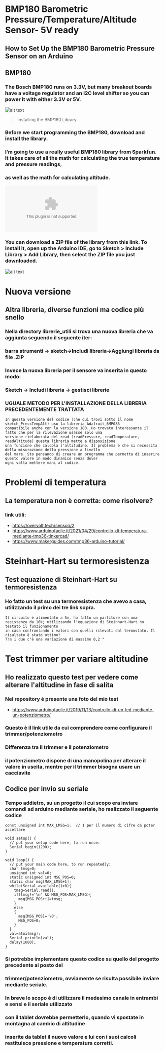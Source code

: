 # BMP180 Barometric Pressure/Temperature/Altitude Sensor- 5V ready
## How to Set Up the BMP180 Barometric Pressure Sensor on an Arduino

## BMP180

### The Bosch BMP180 runs on 3.3V, but many breakout boards have a voltage regulator and an I2C level shifter so you can power it with either 3.3V or 5V.

![alt text](https://www.circuitbasics.com/wp-content/uploads/2017/05/Arduino-Pressure-Sensor-Tutorial-BMP180-Pin-Diagram.png)

> Installing the BMP180 Library

### Before we start programming the BMP180, download and install the library. 
### I’m going to use a really useful BMP180 library from Sparkfun. It takes care of all the math for calculating the true temperature and pressure readings, 
### as well as the math for calculating altitude.

![zip libreria](https://github.com/sparkfun/BMP180_Breakout_Arduino_Library/archive/master.zip)

### You can download a ZIP file of the library from this link. To install it, open up the Arduino IDE, go to Sketch > Include Library > Add Library, then select the ZIP file you just downloaded.

![alt text](https://i0.wp.com/randomnerdtutorials.com/wp-content/uploads/2016/09/bmp180-barometris-sensor_bb.png?w=700&quality=100&strip=all&ssl=1)

# Nuova versione 
## Altra libreria, diverse funzioni ma codice più snello
### Nella directory librerie_utili si trova una nuova libreria che va aggiunta seguendo il seguente iter:
### barra strumenti -> sketch->Includi libreria->Aggiungi libreria da file .ZIP
### Invece la nuova libreria per il sensore va inserita in questo modo:
### Sketch -> Includi libreria -> gestisci librerie
### UGUALE METODO PER L'INSTALLAZIONE DELLA LIBRERIA PRECEDENTEMENTE TRATTATA
```
In questa versione del codice (che qui trovi sotto il nome sketch_PressTempAlt) uso la libreria Adafruit_BMP085 
compatibile anche con la versione 180. Ho trovato interessante il fatto che per la rilevazione usasse solo una 
versione rielaborata del read (readPressure, readTemperature, readAltitude) questa libreria mette a disposizione 
una funzione che calcola l'altitudine. Il problema è che si necessita della misurazione della pressione a livello
del mare. Sto pensando di creare un programma che permetta di inserire questo valore in modo dinamico senza dover
ogni volta mettere mani al codice. 
```
# Problemi di temperatura
## La temperatura non è corretta: come risolvere?
### link utili: 
 - https://overvolt.tech/sensori/2
 - https://www.arduinofacile.it/2021/04/29/controllo-di-temperatura-mediante-tmp36-tinkercad/
 - https://www.makerguides.com/tmp36-arduino-tutorial/

# Steinhart-Hart su termoresistenza
## Test equazione di Steinhart-Hart su termoresistenza
### Ho fatto un test su una termoresistenza che avevo a casa, utilizzando il primo dei tre link sopra. 
```
Il circuito è alimentato a 5v, ho fatto un partitore con una resistenza da 10k; utilizzando l'equazione di Steinhart-Hart ho testato il funzionamento 
in casa confrontando i valori con quelli rilevati dal termostato. Il risultato è stato ottimo!
Tra i due c'è una variazione di massimo 0,2 °
```
# Test trimmer per variare altitudine
## Ho realizzato questo test per vedere come alterare l'altitudine in fase di salita
### Nel repository è presente una foto del mio test

 - https://www.arduinofacile.it/2019/11/13/controllo-di-un-led-mediante-un-potenziometro/

### Questo è il link utile da cui comprendere come configurare il trimmer/potenziometro
### Differenza tra il trimmer e il potenziometro
### il potenziometro dispone di una manopolina per alterare il valore in uscita, mentre per il trimmer bisogna usare un cacciavite 

## Codice per invio su seriale
### Tempo addietro, su un progetto il cui scopo era inviare comandi ad arduino mediante seriale, ho realizzato il seguente codice

```
const unsigned int MAX_LMSG=1;  // 1 per il numero di cifre da poter accettare

void setup() {
  // put your setup code here, to run once:
  Serial.begin(1200);
}

void loop() {
  // put your main code here, to run repeatedly:
  char tmsg=0;
  unsigned int val=0;
  static unsigned int MSG_POS=0;
  static char msg[MAX_LMSG+1];
  while(Serial.available()>0){
    tmsg=Serial.read();
    if(tmsg!='\n' && MSG_POS<MAX_LMSG){
      msg[MSG_POS++]=tmsg;
    }
    else
    {
      msg[MSG_POS]='\0';
      MSG_POS=0;
    }
  }
  val=atoi(msg);
  Serial.println(val);
  delay(1000);
}
```

### Si potrebbe implementare questo codice su quello del progetto precedente al posto del 
### trimmer/potenziometro, ovviamente se risulta possibile inviare mediante seriale.
### In breve lo scopo è di utilizzare il medesimo canale in entrambi e sensi e il seriale utilizzato 
### con il tablet dovrebbe permetterlo, quando vi spostate in montagna al cambio di altitudine 
### inserite da tablet il nuovo valore e lui con i suoi calcoli restituisce pressione e temperatura corretti.
